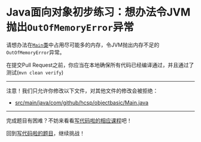 # Java面向对象初步练习：想办法令JVM抛出`OutOfMemoryError`异常

请想办法在[`Main`类](https://github.com/hcsp/produce-oom/blob/master/src/main/java/com/github/hcsp/objectbasic/Main.java)中占用尽可能多的内存，令JVM抛出内存不足的`OutOfMemoryError`异常。

在提交Pull Request之前，你应当在本地确保所有代码已经编译通过，并且通过了测试(`mvn clean verify`)

-----
注意！我们只允许你修改以下文件，对其他文件的修改会被拒绝：
- [src/main/java/com/github/hcsp/objectbasic/Main.java](https://github.com/hcsp/produce-oom/blob/master/src/main/java/com/github/hcsp/objectbasic/Main.java)
-----


完成题目有困难？不妨来看看[写代码啦的相应课程](https://xiedaimala.com/tasks/b758a295-3cdc-4809-abdf-013b599f3587/video_tutorials/27f96d0f-b1bd-48ae-95a9-47ce4a1b2e12)吧！

回到[写代码啦的题目](https://xiedaimala.com/tasks/b758a295-3cdc-4809-abdf-013b599f3587/quizzes/9a7d9b0d-d784-4c0d-b6f2-4e9e00b5b97c)，继续挑战！
